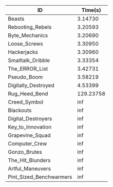|ID|Time(s)|
|-|-|
|Beasts|3.14730|
|Rebooting_Rebels|3.20593|
|Byte_Mechanics|3.20690|
|Loose_Screws|3.30950|
|Hackerjacks|3.30960|
|Smalltalk_Dribble|3.33354|
|The_ERROR_List|3.42731|
|Pseudo_Boom|3.58219|
|Digitally_Destroyed|4.53399|
|Rug_Heed_Bend|129.23758|
|Creed_Symbol|inf|
|Blackouts|inf|
|Digital_Destroyers|inf|
|Key_to_Innovation|inf|
|Grapevine_Squad|inf|
|Computer_Crew|inf|
|Gonzo_Brutes|inf|
|The_Hit_Blunders|inf|
|Artful_Maneuvers|inf|
|Pint_Sized_Benchwarmers|inf|
